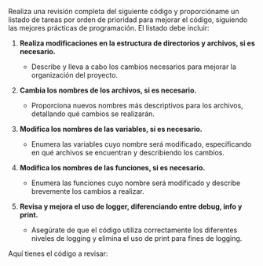 Realiza una revisión completa del siguiente código y proporcióname un listado de tareas por orden de prioridad para mejorar el código, siguiendo las mejores prácticas de programación. El listado debe incluir:

1. **Realiza modificaciones en la estructura de directorios y archivos, si es necesario.**
   - Describe y lleva a cabo los cambios necesarios para mejorar la organización del proyecto.

2. **Cambia los nombres de los archivos, si es necesario.**
   - Proporciona nuevos nombres más descriptivos para los archivos, detallando qué cambios se realizarán.

3. **Modifica los nombres de las variables, si es necesario.**
   - Enumera las variables cuyo nombre será modificado, especificando en qué archivos se encuentran y describiendo los cambios.

4. **Modifica los nombres de las funciones, si es necesario.**
   - Enumera las funciones cuyo nombre será modificado y describe brevemente los cambios a realizar.

5. **Revisa y mejora el uso de logger, diferenciando entre debug, info y print.**
   - Asegúrate de que el código utiliza correctamente los diferentes niveles de logging y elimina el uso de print para fines de logging.

Aquí tienes el código a revisar:
